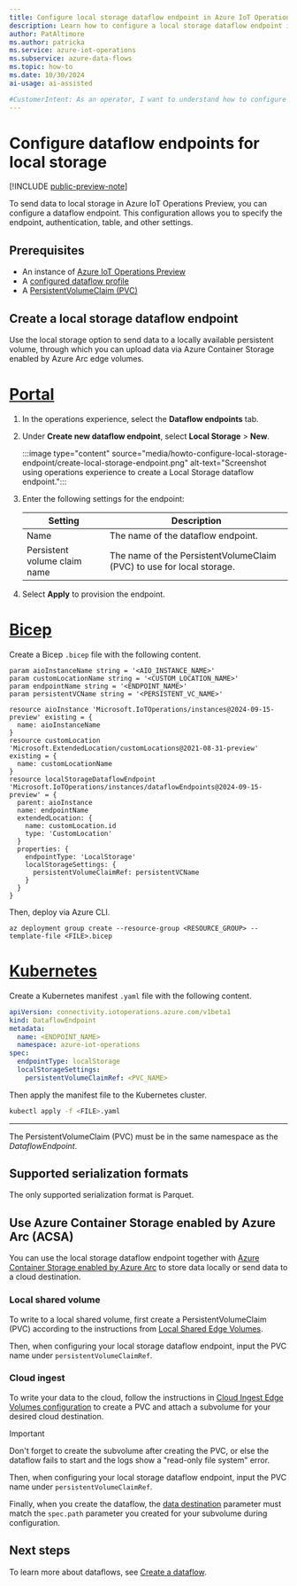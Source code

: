 ```yaml
---
title: Configure local storage dataflow endpoint in Azure IoT Operations
description: Learn how to configure a local storage dataflow endpoint in Azure IoT Operations.
author: PatAltimore
ms.author: patricka
ms.service: azure-iot-operations
ms.subservice: azure-data-flows
ms.topic: how-to
ms.date: 10/30/2024
ai-usage: ai-assisted

#CustomerIntent: As an operator, I want to understand how to configure a local storage dataflow endpoint so that I can create a dataflow.
---
```


# Configure dataflow endpoints for local storage

[!INCLUDE [public-preview-note](../includes/public-preview-note.md)]

To send data to local storage in Azure IoT Operations Preview, you can configure a dataflow endpoint. This configuration allows you to specify the endpoint, authentication, table, and other settings.

## Prerequisites

- An instance of [Azure IoT Operations Preview](../deploy-iot-ops/howto-deploy-iot-operations.md)
- A [configured dataflow profile](howto-configure-dataflow-profile.md)
- A [PersistentVolumeClaim (PVC)](https://kubernetes.io/docs/concepts/storage/persistent-volumes/)

## Create a local storage dataflow endpoint

Use the local storage option to send data to a locally available persistent volume, through which you can upload data via Azure Container Storage enabled by Azure Arc edge volumes.

# [Portal](#tab/portal)

1. In the operations experience, select the **Dataflow endpoints** tab.
1. Under **Create new dataflow endpoint**, select **Local Storage** > **New**.

    :::image type="content" source="media/howto-configure-local-storage-endpoint/create-local-storage-endpoint.png" alt-text="Screenshot using operations experience to create a Local Storage dataflow endpoint.":::

1. Enter the following settings for the endpoint:

    | Setting               | Description                                                             |
    | --------------------- | ------------------------------------------------------------------------------------------------- |
    | Name                  | The name of the dataflow endpoint.                                      |
    | Persistent volume claim name | The name of the PersistentVolumeClaim (PVC) to use for local storage.                        |

1. Select **Apply** to provision the endpoint.

# [Bicep](#tab/bicep)

Create a Bicep `.bicep` file with the following content.

```bicep
param aioInstanceName string = '<AIO_INSTANCE_NAME>'
param customLocationName string = '<CUSTOM_LOCATION_NAME>'
param endpointName string = '<ENDPOINT_NAME>'
param persistentVCName string = '<PERSISTENT_VC_NAME>'

resource aioInstance 'Microsoft.IoTOperations/instances@2024-09-15-preview' existing = {
  name: aioInstanceName
}
resource customLocation 'Microsoft.ExtendedLocation/customLocations@2021-08-31-preview' existing = {
  name: customLocationName
}
resource localStorageDataflowEndpoint 'Microsoft.IoTOperations/instances/dataflowEndpoints@2024-09-15-preview' = {
  parent: aioInstance
  name: endpointName
  extendedLocation: {
    name: customLocation.id
    type: 'CustomLocation'
  }
  properties: {
    endpointType: 'LocalStorage'
    localStorageSettings: {
      persistentVolumeClaimRef: persistentVCName
    }
  }
}
```

Then, deploy via Azure CLI.

```azurecli
az deployment group create --resource-group <RESOURCE_GROUP> --template-file <FILE>.bicep
```

# [Kubernetes](#tab/kubernetes)

Create a Kubernetes manifest `.yaml` file with the following content.

```yaml
apiVersion: connectivity.iotoperations.azure.com/v1beta1
kind: DataflowEndpoint
metadata:
  name: <ENDPOINT_NAME>
  namespace: azure-iot-operations
spec:
  endpointType: localStorage
  localStorageSettings:
    persistentVolumeClaimRef: <PVC_NAME>
```

Then apply the manifest file to the Kubernetes cluster.

```bash
kubectl apply -f <FILE>.yaml
```

---

The PersistentVolumeClaim (PVC) must be in the same namespace as the *DataflowEndpoint*.

## Supported serialization formats

The only supported serialization format is Parquet.

## Use Azure Container Storage enabled by Azure Arc (ACSA)

You can use the local storage dataflow endpoint together with [Azure Container Storage enabled by Azure Arc](/azure/azure-arc/container-storage/cloud-ingest-edge-volume-configuration) to store data locally or send data to a cloud destination.

### Local shared volume

To write to a local shared volume, first create a PersistentVolumeClaim (PVC) according to the instructions from [Local Shared Edge Volumes](/azure/azure-arc/container-storage/local-shared-edge-volumes).

Then, when configuring your local storage dataflow endpoint, input the PVC name under `persistentVolumeClaimRef`.

### Cloud ingest

To write your data to the cloud, follow the instructions in [Cloud Ingest Edge Volumes configuration](/azure/azure-arc/container-storage/cloud-ingest-edge-volume-configuration) to create a PVC and attach a subvolume for your desired cloud destination.

> [!IMPORTANT]
> Don't forget to create the subvolume after creating the PVC, or else the dataflow fails to start and the logs show a "read-only file system" error.

Then, when configuring your local storage dataflow endpoint, input the PVC name under `persistentVolumeClaimRef`.

Finally, when you create the dataflow, the [data destination](howto-create-dataflow.md#configure-data-destination-topic-container-or-table) parameter must match the `spec.path` parameter you created for your subvolume during configuration.

## Next steps

To learn more about dataflows, see [Create a dataflow](howto-create-dataflow.md).